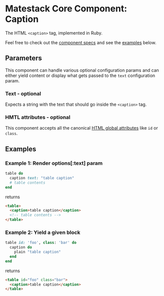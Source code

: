 # Matestack Core Component: Caption

The HTML `<caption>` tag, implemented in Ruby.

Feel free to check out the [component specs](/spec/usage/components/caption_spec.rb) and see the [examples](#examples) below.

## Parameters
This component can handle various optional configuration params and can either yield content or display what gets passed to the `text` configuration param.

### Text - optional
Expects a string with the text that should go inside the `<caption>` tag.

### HMTL attributes - optional
This component accepts all the canonical [HTML global attributes](https://www.w3schools.com/tags/ref_standardattributes.asp) like `id` or `class`.

## Examples

### Example 1: Render options[:text] param

```ruby
table do
  caption text: "table caption"
  # table contents
end
```

returns

```html
<table>
  <caption>table caption</caption>
  <!-- table contents -->
</table>
```

### Example 2: Yield a given block

```ruby
table id: 'foo', class: 'bar' do
  caption do
    plain "table caption"
  end
end
```

returns

```html
<table id="foo" class="bar">
  <caption>table caption</caption>
</table>
```
